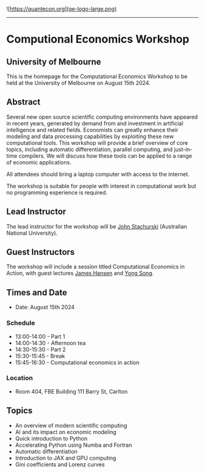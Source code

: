 ![https://quantecon.org](qe-logo-large.png)

----

# Computional Economics Workshop

## University of Melbourne 


This is the homepage for the Computational Economics
Workshop to be held at the University of Melbourne on August 15th 2024.

## Abstract

Several new open source scientific computing environments have appeared in
recent years, generated by demand from and investment in artificial intelligence
and related fields.  Economists can greatly enhance their modeling and data
processing capabilities by exploiting these new computational tools.  This
workshop will provide a brief overview of core topics, including automatic
differentiation, parallel computing, and just-in-time compilers. We will discuss
how these tools can be applied to a range of economic applications.

All attendees should bring a laptop computer with access to the internet.

The workshop is suitable for people with interest in computational work but no
programming experience is required.


## Lead Instructor

The lead instructor for the workshop will be [John Stachurski](https://johnstachurski.net/) (Australian National University).

## Guest Instructors

The workshop will include a session titled Computational Economics in Action, with guest lectures [James Hansen](https://sites.google.com/site/jamesfrhansen/home) and [Yong Song](https://sites.google.com/view/ysong1).

## Times and Date

* Date: August 15th 2024

### Schedule

* 13:00-14:00 - Part 1
* 14:00-14:30 - Afternoon tea
* 14:30-15:30 - Part 2
* 15:30-15:45 - Break
* 15:45-16:30 - Computational economics in action

### Location

* Room 404, FBE Building 111 Barry St, Carlton


## Topics

* An overview of modern scientific computing
* AI and its impact on economic modeling
* Quick introduction to Python
* Accelerating Python using Numba and Fortran
* Automatic differentiation
* Introduction to JAX and GPU computing
* Gini coefficients and Lorenz curves



